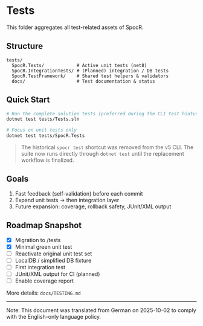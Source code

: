 # Tests

This folder aggregates all test-related assets of SpocR.

## Structure

```
tests/
  SpocR.Tests/            # Active unit tests (net8)
  SpocR.IntegrationTests/ # (Planned) integration / DB tests
  SpocR.TestFramework/    # Shared test helpers & validators
  docs/                   # Test documentation & status
```

## Quick Start

```bash
# Run the complete solution tests (preferred during the CLI test hiatus)
dotnet test tests/Tests.sln

# Focus on unit tests only
dotnet test tests/SpocR.Tests
```

> The historical `spocr test` shortcut was removed from the v5 CLI. The suite now runs directly through `dotnet test` until the replacement workflow is finalized.

## Goals

1. Fast feedback (self-validation) before each commit
2. Expand unit tests → then integration layer
3. Future expansion: coverage, rollback safety, JUnit/XML output

## Roadmap Snapshot

- [x] Migration to /tests
- [x] Minimal green unit test
- [ ] Reactivate original unit test set
- [ ] LocalDB / simplified DB fixture
- [ ] First integration test
- [ ] JUnit/XML output for CI (planned)
- [ ] Enable coverage report

More details: `docs/TESTING.md`

---

Note: This document was translated from German on 2025-10-02 to comply with the English-only language policy.
